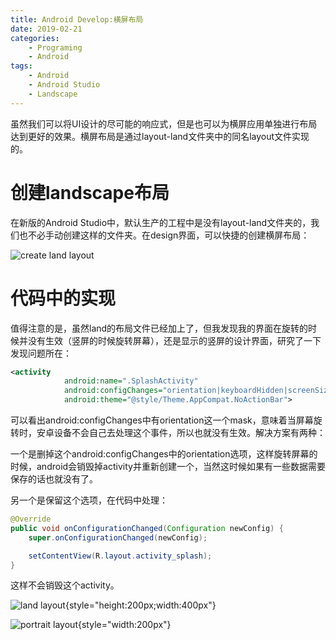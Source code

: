 ```yaml
---
title: Android Develop:横屏布局
date: 2019-02-21
categories:  
    - Programing
    - Android
tags:
	- Android
	- Android Studio
	- Landscape
---
```

虽然我们可以将UI设计的尽可能的响应式，但是也可以为横屏应用单独进行布局达到更好的效果。横屏布局是通过layout-land文件夹中的同名layout文件实现的。
<!-- more -->

# 创建landscape布局
在新版的Android Studio中，默认生产的工程中是没有layout-land文件夹的，我们也不必手动创建这样的文件夹。在design界面，可以快捷的创建横屏布局：

![create land layout](/images/create_land_layout.png)

# 代码中的实现
值得注意的是，虽然land的布局文件已经加上了，但我发现我的界面在旋转的时候并没有生效（竖屏的时候旋转屏幕），还是显示的竖屏的设计界面，研究了一下发现问题所在：

```xml
<activity
            android:name=".SplashActivity"
            android:configChanges="orientation|keyboardHidden|screenSize"
            android:theme="@style/Theme.AppCompat.NoActionBar">
```

可以看出android:configChanges中有orientation这一个mask，意味着当屏幕旋转时，安卓设备不会自己去处理这个事件，所以也就没有生效。解决方案有两种：

一个是删掉这个android:configChanges中的orientation选项，这样旋转屏幕的时候，android会销毁掉activity并重新创建一个，当然这时候如果有一些数据需要保存的话也就没有了。

另一个是保留这个选项，在代码中处理：

```java
@Override
public void onConfigurationChanged(Configuration newConfig) {
    super.onConfigurationChanged(newConfig);

    setContentView(R.layout.activity_splash);
}

```
这样不会销毁这个activity。

![land layout](/images/land_layout.png){style="height:200px;width:400px"}

![portrait layout](/images/portrait_layout.png){style="width:200px"}